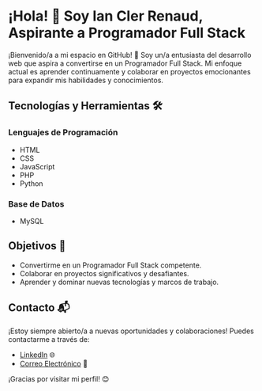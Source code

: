 # ¡Hola! 👋 Soy Ian Cler Renaud, Aspirante a Programador Full Stack

¡Bienvenido/a a mi espacio en GitHub! 🚀 Soy un/a entusiasta del desarrollo web que aspira a convertirse en un Programador Full Stack. Mi enfoque actual es aprender continuamente y colaborar en proyectos emocionantes para expandir mis habilidades y conocimientos.

## Tecnologías y Herramientas 🛠️

### Lenguajes de Programación

- HTML
- CSS
- JavaScript
- PHP
- Python

### Base de Datos

- MySQL

## Objetivos 🎯

- Convertirme en un Programador Full Stack competente.
- Colaborar en proyectos significativos y desafiantes.
- Aprender y dominar nuevas tecnologías y marcos de trabajo.

## Contacto 📬

¡Estoy siempre abierto/a a nuevas oportunidades y colaboraciones! Puedes contactarme a través de:

- [LinkedIn](https://www.linkedin.com/in/ian-cler-b392322a6/) 🌐
- [Correo Electrónico](mailto:clerrenaud.ian@gmail.com) 📧

¡Gracias por visitar mi perfil! 😊

